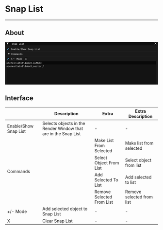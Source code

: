 # Snap List

___

## About

![alt text centered](./assets/images/snap-list.png)

## Interface

<table><thead>
  <tr>
    <th></th>
    <th>Description</th>
    <th>Extra</th>
    <th>Extra Description</th>
  </tr></thead>
<tbody>
  <tr>
    <td>Enable/Show Snap List</td>
    <td>Selects objects in the Render Window that are in the Snap List</td>
    <td>-</td>
    <td>-</td>
  </tr>
  <tr>
    <td rowspan="4">Commands</td>
    <td rowspan="4"></td>
    <td>Make List From Selected</td>
    <td>Make list from selected</td>
  </tr>
  <tr>
    <td>Select Object From List</td>
    <td>Select object from list</td>
  </tr>
  <tr>
    <td>Add Selected To List</td>
    <td>Add selected to list</td>
  </tr>
  <tr>
    <td>Remove Selected From List</td>
    <td>Remove selected from list</td>
  </tr>
  <tr>
    <td>+/- Mode</td>
    <td>Add selected object to Snap List</td>
    <td>-</td>
    <td>-</td>
  </tr>
  <tr>
    <td>X</td>
    <td>Clear Snap List</td>
    <td>-</td>
    <td>-</td>
  </tr>
</tbody>
</table>
